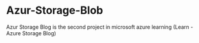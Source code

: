 # Azur-Storage-Blob
Azur Storage Blog is the second project in microsoft azure learning (Learn - Azure Storage Blog)
